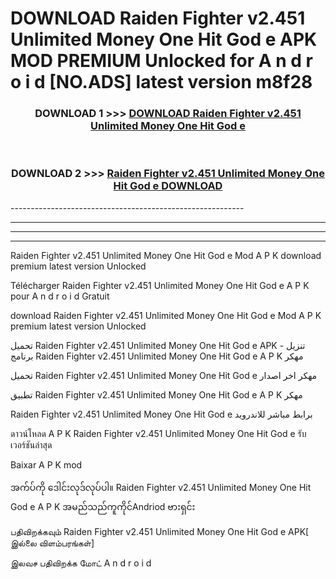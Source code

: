 # DOWNLOAD Raiden Fighter v2.451 Unlimited Money One Hit God e  APK MOD PREMIUM Unlocked for A n d r o i d [NO.ADS] latest version m8f28 



<div align="center">

<h3>DOWNLOAD 1 >>> <a href="https://getmod2.web.app/?judul=Raiden Fighter v2.451 Unlimited Money One Hit God e ">DOWNLOAD Raiden Fighter v2.451 Unlimited Money One Hit God e </a></h3><br>

<h3>DOWNLOAD 2 >>> <a href="https://getmod2.web.app/?judul=Raiden Fighter v2.451 Unlimited Money One Hit God e ">Raiden Fighter v2.451 Unlimited Money One Hit God e  DOWNLOAD </a></h3>

</div>
----------------------------------------------------------

----------------------------------------------------------

----------------------------------------------------------

----------------------------------------------------------

Raiden Fighter v2.451 Unlimited Money One Hit God e  Mod A P K download premium latest version Unlocked

Télécharger Raiden Fighter v2.451 Unlimited Money One Hit God e  A P K pour A n d r o i d Gratuit

download Raiden Fighter v2.451 Unlimited Money One Hit God e  Mod A P K premium latest version Unlocked

تحميل Raiden Fighter v2.451 Unlimited Money One Hit God e  APK - تنزيل برنامج Raiden Fighter v2.451 Unlimited Money One Hit God e  A P K مهكر

تحميل Raiden Fighter v2.451 Unlimited Money One Hit God e  مهكر اخر اصدار

تطبيق Raiden Fighter v2.451 Unlimited Money One Hit God e  A P K مهكر

Raiden Fighter v2.451 Unlimited Money One Hit God e  برابط مباشر للاندرويد

ดาวน์โหลด A P K Raiden Fighter v2.451 Unlimited Money One Hit God e  รับเวอร์ชันล่าสุด

Baixar A P K mod

အက်ပ်ကို ဒေါင်းလုဒ်လုပ်ပါ။ Raiden Fighter v2.451 Unlimited Money One Hit God e  A P K အမည်သည်ကူကိုင်Andriod ဗားရှင်း

பதிவிறக்கவும் Raiden Fighter v2.451 Unlimited Money One Hit God e  APK[ இல்லை விளம்பரங்கள்] 
 
இலவச பதிவிறக்க மோட் A n d r o i d



